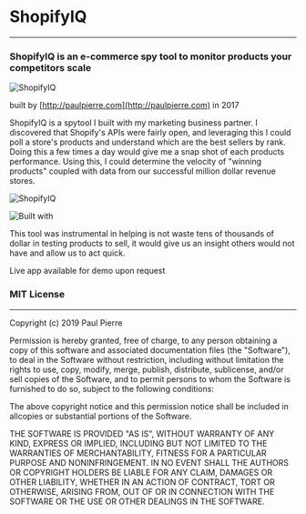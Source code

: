 # ShopifyIQ
- - -

### ShopifyIQ is an e-commerce spy tool to monitor products your competitors scale

![ShopifyIQ](http://paulpierre.com/img/shopifyiq.jpg)

built by [http://paulpierre.com](http://paulpierre.com) in 2017

ShopifyIQ is a spytool I built with my marketing business partner. I discovered that Shopify's APIs were fairly open, and leveraging this I could poll a store's products and understand which are the best sellers by rank. Doing this a few times a day would give me a snap shot of each products performance. Using this, I could determine the velocity of "winning products" coupled with data from our successful million dollar revenue stores. 

![ShopifyIQ](http://paulpierre.com/img/shopifyiq_1.jpg) 

![Built with](https://i.imgur.com/KuzCAPv.png) 

This tool was instrumental in helping is not waste tens of thousands of dollar in testing products to sell, it would give us an insight others would not have and allow us to act quick. 


Live app available for demo upon request

### MIT License
- - -

Copyright (c) 2019 Paul Pierre

Permission is hereby granted, free of charge, to any person obtaining a copy
of this software and associated documentation files (the "Software"), to deal
in the Software without restriction, including without limitation the rights
to use, copy, modify, merge, publish, distribute, sublicense, and/or sell
copies of the Software, and to permit persons to whom the Software is
furnished to do so, subject to the following conditions:

The above copyright notice and this permission notice shall be included in allcopies or substantial portions of the Software.

THE SOFTWARE IS PROVIDED "AS IS", WITHOUT WARRANTY OF ANY KIND, EXPRESS OR IMPLIED, INCLUDING BUT NOT LIMITED TO THE WARRANTIES OF MERCHANTABILITY, FITNESS FOR A PARTICULAR PURPOSE AND NONINFRINGEMENT. IN NO EVENT SHALL THE
AUTHORS OR COPYRIGHT HOLDERS BE LIABLE FOR ANY CLAIM, DAMAGES OR OTHER LIABILITY, WHETHER IN AN ACTION OF CONTRACT, TORT OR OTHERWISE, ARISING FROM, OUT OF OR IN CONNECTION WITH THE SOFTWARE OR THE USE OR OTHER DEALINGS IN THE SOFTWARE.

